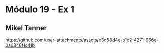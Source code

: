 
# Módulo 19 - Ex 1 
## Mikel Tanner

https://github.com/user-attachments/assets/e3d59d4e-b1c2-4271-966e-0a6848f1c41b

